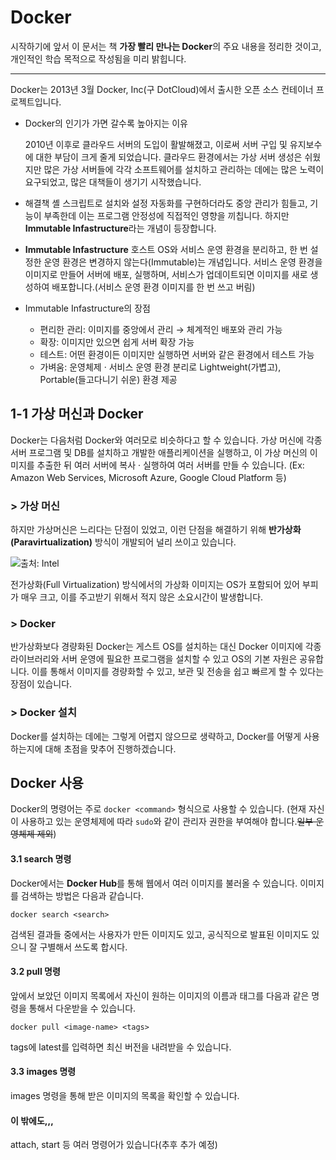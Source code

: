 # Docker

시작하기에 앞서 이 문서는 책 **가장 빨리 만나는 Docker**의 주요 내용을 정리한 것이고, 개인적인 학습 목적으로 작성됨을 미리 밝힙니다.

-----

 Docker는 2013년 3월 Docker, Inc(구 DotCloud)에서 출시한 오픈 소스 컨테이너 프로젝트입니다. 

- Docker의 인기가 가면 갈수록 높아지는 이유

   2010년 이후로 클라우드 서버의 도입이 활발해졌고, 이로써 서버 구입 및 유지보수에 대한 부담이 크게 줄게 되었습니다. 클라우드 환경에서는 가상 서버 생성은 쉬웠지만 많은 가상 서버들에 각각 소프트웨어를 설치하고 관리하는 데에는 많은 노력이 요구되었고, 많은 대책들이 생기기 시작했습니다.

- 해결책
   셸 스크립트로 설치와 설정 자동화를 구현하더라도 중앙 관리가 힘들고, 기능이 부족한데 이는 프로그램 안정성에 직접적인 영향을 끼칩니다. 하지만 **Immutable Infastructure**라는 개념이 등장합니다.

- **Immutable Infastructure**
  호스트 OS와 서비스 운영 환경을 분리하고, 한 번 설정한 운영 환경은 변경하지 않는다(Immutable)는 개념입니다.  서비스 운영 환경을 이미지로 만들어 서버에 배포, 실행하며, 서비스가 업데이트되면 이미지를 새로 생성하여 배포합니다.(서비스 운영 환경 이미지를 한 번 쓰고 버림)

- Immutable Infastructure의 장점

  - 편리한 관리: 이미지를 중앙에서 관리 → 체계적인 배포와 관리 가능
  - 확장: 이미지만 있으면 쉽게 서버 확장 가능
  - 테스트: 어떤 환경이든 이미지만 실행하면 서버와 같은 환경에서 테스트 가능
  - 가벼움: 운영체제 · 서비스 운영 환경 분리로 Lightweight(가볍고), Portable(들고다니기 쉬운) 환경 제공

## 1-1 가상 머신과 Docker

 Docker는 다음처럼 Docker와 여러모로 비슷하다고 할 수 있습니다. 가상 머신에 각종 서버 프로그램 및 DB를 설치하고 개발한 애플리케이션을 실행하고, 이 가상 머신의 이미지를 추출한 뒤 여러 서버에 복사 · 실행하여 여러 서버를 만들 수 있습니다. (Ex: Amazon Web Services, Microsoft Azure, Google Cloud Platform 등)

### > 가상 머신

 하지만 가상머신은 느리다는 단점이 있었고, 이런 단점을 해결하기 위해 **반가상화(Paravirtualization)** 방식이 개발되어 널리 쓰이고 있습니다.

![출처: Intel](https://raw.githubusercontent.com/by09115/Docker_Study/master/Images/paravirtualization.jpg)

전가상화(Full Virtualization) 방식에서의 가상화 이미지는 OS가 포함되어 있어 부피가 매우 크고, 이를 주고받기 위해서 적지 않은 소요시간이 발생합니다.

### > Docker

 반가상화보다 경량화된 Docker는 게스트 OS를 설치하는 대신 Docker 이미지에 각종 라이브러리와 서버 운영에 필요한 프로그램을 설치할 수 있고 OS의 기본 자원은 공유합니다. 이를 통해서 이미지를 경량화할 수 있고, 보관 및 전송을 쉽고 빠르게 할 수 있다는 장점이 있습니다.

### > Docker 설치

 Docker를 설치하는 데에는 그렇게 어렵지 않으므로 생략하고, Docker를 어떻게 사용하는지에 대해 초점을 맞추어 진행하겠습니다.

## Docker 사용

 Docker의 명령어는 주로 `docker <command>` 형식으로 사용할 수 있습니다. (현재 자신이 사용하고 있는 운영체제에 따라 `sudo`와 같이 관리자 권한을 부여해야 합니다.~~일부 운영체제 제외~~)

#### 3.1 search 명령

 Docker에서는 **Docker Hub**를 통해 웹에서 여러 이미지를 불러올 수 있습니다. 이미지를 검색하는 방법은 다음과 같습니다.

```
docker search <search>
```

검색된 결과들 중에서는 사용자가 만든 이미지도 있고, 공식직으로 발표된 이미지도 있으니 잘 구별해서 쓰도록 합시다.

#### 3.2 pull 명령

 앞에서 보았던 이미지 목록에서 자신이 원하는 이미지의 이름과 태그를 다음과 같은 명령을 통해서 다운받을 수 있습니다.

```
docker pull <image-name> <tags>
```

 tags에 latest를 입력하면 최신 버전을 내려받을 수 있습니다.

#### 3.3 images 명령

 images 명령을 통해 받은 이미지의 목록을 확인할 수 있습니다.

#### 이 밖에도,,,

 attach, start 등 여러 명령어가 있습니다(추후 추가 예정)
